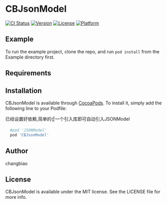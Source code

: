 # CBJsonModel

[![CI Status](http://img.shields.io/travis/changbiao/CBJsonModel.svg?style=flat)](https://travis-ci.org/changbiao/CBJsonModel)
[![Version](https://img.shields.io/cocoapods/v/CBJsonModel.svg?style=flat)](http://cocoapods.org/pods/CBJsonModel)
[![License](https://img.shields.io/cocoapods/l/CBJsonModel.svg?style=flat)](http://cocoapods.org/pods/CBJsonModel)
[![Platform](https://img.shields.io/cocoapods/p/CBJsonModel.svg?style=flat)](http://cocoapods.org/pods/CBJsonModel)

## Example

To run the example project, clone the repo, and run `pod install` from the Example directory first.

## Requirements

## Installation

CBJsonModel is available through [CocoaPods](http://cocoapods.org). To install
it, simply add the following line to your Podfile:

已经设置好依赖,简单的☝️一个引入库即可自动引入JSONModel

```ruby
  #pod 'JSONModel'
  pod 'CBJsonModel'
```

## Author

changbiao

## License

CBJsonModel is available under the MIT license. See the LICENSE file for more info.
